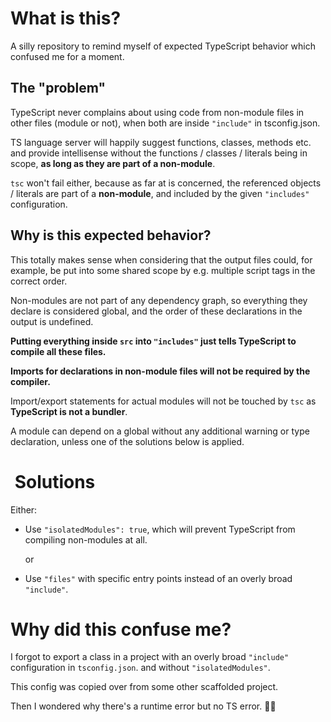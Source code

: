 # What is this?

A silly repository to remind myself of expected TypeScript behavior which confused me for a moment.

## The "problem"

TypeScript never complains about using code from non-module files in other files (module or not), when both are inside `"include"` in tsconfig.json.

TS language server will happily suggest functions, classes, methods etc. and provide intellisense without the functions / classes / literals being in scope, **as long as they are part of a non-module**.

`tsc` won't fail either, because as far at is concerned, the referenced objects / literals are part of a **non-module**, and included by the given `"includes"` configuration.

## Why is this expected behavior?

This totally makes sense when considering that the output files could, for example, be put into some shared scope by e.g. multiple script tags in the correct order.

Non-modules are not part of any dependency graph, so everything they declare is considered global, and the order of these declarations in the output is undefined.

**Putting everything inside `src` into `"includes"` just tells TypeScript to compile all these files.**

**Imports for declarations in non-module files will not be required by the compiler.**

Import/export statements for actual modules will not be touched by `tsc` as **TypeScript is not a bundler**.

A module can depend on a global without any additional warning or
type declaration, unless one of the solutions below is applied.

#  Solutions

Either:

- Use `"isolatedModules": true`, which will prevent TypeScript from compiling
  non-modules at all.

  or

- Use `"files"` with specific entry points instead of an overly broad `"include"`.

# Why did this confuse me?

I forgot to export a class in a project with an overly broad `"include"` configuration in `tsconfig.json`.
and without `"isolatedModules"`.

This config was copied over from some other scaffolded project.

Then I wondered why there's a runtime error but no TS error. 🤦‍♂️
